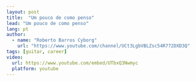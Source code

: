 ```yaml
---
layout: post
title:  "Um pouco de como penso"
lead: "Um pouco de como penso"
lang: pt
author:
  - name: "Roberto Barros Cyborg"
    url: "https://www.youtube.com/channel/UCt3LgbVBLZsc54R772DXD3Q"
tags: [guitar, career]
video:
  url: https://www.youtube.com/embed/UTbxQ3Nwmyc
  platform: youtube
---
```

